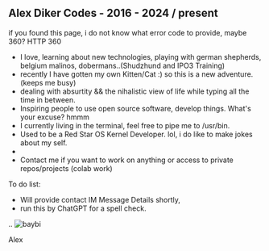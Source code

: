 ## Alex Diker Codes - 2016 - 2024 / present 

if you found this page, i do not know what error code to provide, maybe 360? HTTP 360 

- I love, learning about new technologies, playing with german shepherds, belgium malinos, dobermans..(Shudzhund and IPO3 Training)
- recently I have gotten my own Kitten/Cat :) so this is a new adventure. (keeps me busy)  
- dealing with absurtity && the nihalistic view of life while typing all the time in between.
-  Inspiring people to use open source software, develop things. What's your excuse? hmmm 
- I currently living in the terminal, feel free to pipe me to /usr/bin.
- Used to be a Red Star OS Kernel Developer. lol, i do like to make jokes about my self.
- 
- Contact me if you want to work on anything or access to private repos/projects (colab work)

To do list: 

- Will provide contact IM Message Details shortly,
- run this by ChatGPT for a spell check.

..
![baybi](https://github.com/alexdcodes/alexdcodes/assets/23444429/9c65dd66-72c7-4bc0-a7f9-19a5aa27370c)

Alex

